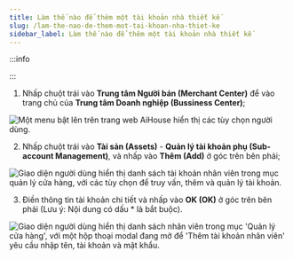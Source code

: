```yaml
---
title: Làm thế nào để thêm một tài khoản nhà thiết kế
slug: /lam-the-nao-de-them-mot-tai-khoan-nha-thiet-ke
sidebar_label: Làm thế nào để thêm một tài khoản nhà thiết kế
---
```


:::info

:::

1. Nhấp chuột trái vào **Trung tâm Người bán (Merchant Center)** để vào trang chủ của **Trung tâm Doanh nghiệp (Bussiness Center)**;

![Một menu bật lên trên trang web AiHouse hiển thị các tùy chọn người dùng.](https://storage.googleapis.com/jegavn_kb/images/3d015b10-2538-4931-b8b7-08591e82caaa.png)

2. Nhấp chuột trái vào **Tài sản (Assets)** - **Quản lý tài khoản phụ (Sub-account Management)**, và nhấp vào **Thêm (Add)** ở góc trên bên phải;

![Giao diện người dùng hiển thị danh sách tài khoản nhân viên trong mục quản lý cửa hàng, với các tùy chọn để truy vấn, thêm và quản lý tài khoản.](https://storage.googleapis.com/jegavn_kb/images/d61f1841-8b2c-4d11-968d-11ba67de3dbf.png)

3. Điền thông tin tài khoản chi tiết và nhấp vào **OK (OK)** ở góc trên bên phải (Lưu ý: Nội dung có dấu * là bắt buộc).

![Giao diện người dùng hiển thị danh sách nhân viên trong mục 'Quản lý cửa hàng', với một hộp thoại modal đang mở để 'Thêm tài khoản nhân viên' yêu cầu nhập tên, tài khoản và mật khẩu.](https://storage.googleapis.com/jegavn_kb/images/e8274459-dab4-425f-98ee-1a0aba056da9.png)